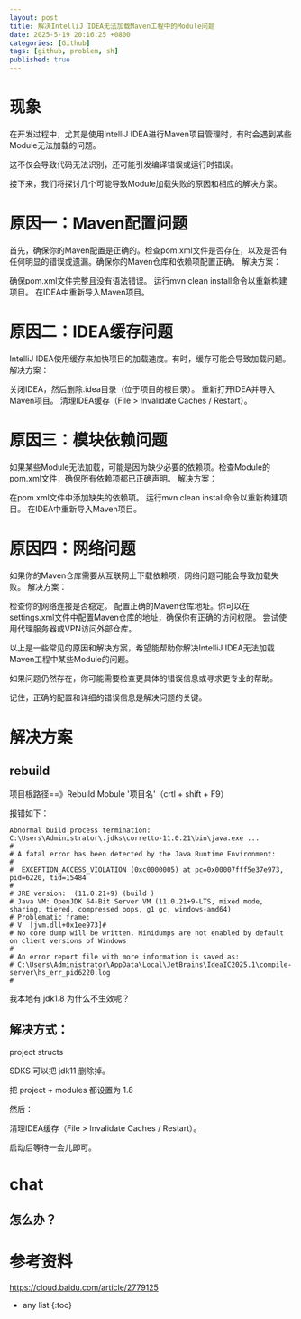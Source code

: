 ```yaml
---
layout: post
title: 解决IntelliJ IDEA无法加载Maven工程中的Module问题
date: 2025-5-19 20:16:25 +0800
categories: [Github]
tags: [github, problem, sh]
published: true
---
```


# 现象

在开发过程中，尤其是使用IntelliJ IDEA进行Maven项目管理时，有时会遇到某些Module无法加载的问题。

这不仅会导致代码无法识别，还可能引发编译错误或运行时错误。

接下来，我们将探讨几个可能导致Module加载失败的原因和相应的解决方案。

# 原因一：Maven配置问题

首先，确保你的Maven配置是正确的。检查pom.xml文件是否存在，以及是否有任何明显的错误或遗漏。确保你的Maven仓库和依赖项配置正确。
解决方案：

确保pom.xml文件完整且没有语法错误。
运行mvn clean install命令以重新构建项目。
在IDEA中重新导入Maven项目。

# 原因二：IDEA缓存问题

IntelliJ IDEA使用缓存来加快项目的加载速度。有时，缓存可能会导致加载问题。
解决方案：

关闭IDEA，然后删除.idea目录（位于项目的根目录）。
重新打开IDEA并导入Maven项目。
清理IDEA缓存（File > Invalidate Caches / Restart）。

# 原因三：模块依赖问题

如果某些Module无法加载，可能是因为缺少必要的依赖项。检查Module的pom.xml文件，确保所有依赖项都已正确声明。
解决方案：

在pom.xml文件中添加缺失的依赖项。
运行mvn clean install命令以重新构建项目。
在IDEA中重新导入Maven项目。

# 原因四：网络问题
如果你的Maven仓库需要从互联网上下载依赖项，网络问题可能会导致加载失败。
解决方案：

检查你的网络连接是否稳定。
配置正确的Maven仓库地址。你可以在settings.xml文件中配置Maven仓库的地址，确保你有正确的访问权限。
尝试使用代理服务器或VPN访问外部仓库。

以上是一些常见的原因和解决方案，希望能帮助你解决IntelliJ IDEA无法加载Maven工程中某些Module的问题。

如果问题仍然存在，你可能需要检查更具体的错误信息或寻求更专业的帮助。

记住，正确的配置和详细的错误信息是解决问题的关键。


# 解决方案

## rebuild

项目根路径==》Rebuild Mobule '项目名'（crtl + shift + F9）

报错如下：

```
Abnormal build process termination: 
C:\Users\Administrator\.jdks\corretto-11.0.21\bin\java.exe ...
#
# A fatal error has been detected by the Java Runtime Environment:
#
#  EXCEPTION_ACCESS_VIOLATION (0xc0000005) at pc=0x00007fff5e37e973, pid=6220, tid=15484
#
# JRE version:  (11.0.21+9) (build )
# Java VM: OpenJDK 64-Bit Server VM (11.0.21+9-LTS, mixed mode, sharing, tiered, compressed oops, g1 gc, windows-amd64)
# Problematic frame:
# V  [jvm.dll+0x1ee973]#
# No core dump will be written. Minidumps are not enabled by default on client versions of Windows
#
# An error report file with more information is saved as:
# C:\Users\Administrator\AppData\Local\JetBrains\IdeaIC2025.1\compile-server\hs_err_pid6220.log
#
```

我本地有 jdk1.8 为什么不生效呢？

## 解决方式：

project structs

SDKS 可以把 jdk11 删除掉。

把 project + modules 都设置为 1.8

然后：

清理IDEA缓存（File > Invalidate Caches / Restart）。

启动后等待一会儿即可。

# chat

## 怎么办？



# 参考资料

https://cloud.baidu.com/article/2779125

* any list
{:toc}